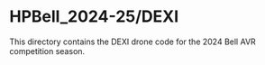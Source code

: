 # HPBell_2024-25/DEXI
This directory contains the DEXI drone code for the 2024 Bell AVR competition season.
